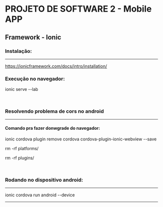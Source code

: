 <h1>PROJETO DE SOFTWARE 2 - Mobile APP</h1>
<h2>Framework - Ionic</h2>
<h3>Instalação:</h3><hr/>
<p><a href="https://ionicframework.com/docs/intro/installation/">https://ionicframework.com/docs/intro/installation/</a></p>
<h3>Execução no navegador:</h3><p>ionic serve --lab</p><br />
<h3>Resolvendo problema de cors no android</h3><hr/>
<h4>Comando pra fazer donwgrade do navegador:</h4>
<p>ionic cordova plugin remove cordova cordova-plugin-ionic-webview --save</p>
<p>rm -rf platforms/</p>
<p>rm -rf plugins/</p>
<br/>
<h3>Rodando no dispositivo android:</h3>
<hr/>
<p>ionic cordova run android --device</p>
<hr>

